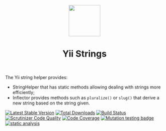 <p align="center">
    <a href="https://github.com/yiisoft" target="_blank">
        <img src="https://avatars0.githubusercontent.com/u/993323" height="100px">
    </a>
    <h1 align="center">Yii Strings</h1>
    <br>
</p>

The Yii string helper provides:

- StringHelper that has static methods allowing dealing with strings more efficiently;
- Inflector provides methods such as `pluralize()` or `slug()` that derive a new string based on the string given.

[![Latest Stable Version](https://poser.pugx.org/yiisoft/strings/v/stable.png)](https://packagist.org/packages/yiisoft/strings)
[![Total Downloads](https://poser.pugx.org/yiisoft/strings/downloads.png)](https://packagist.org/packages/yiisoft/strings)
[![Build Status](https://github.com/yiisoft/strings/workflows/build/badge.svg)](https://github.com/yiisoft/strings/actions)
[![Scrutinizer Code Quality](https://scrutinizer-ci.com/g/yiisoft/strings/badges/quality-score.png?b=master)](https://scrutinizer-ci.com/g/yiisoft/strings/?branch=master)
[![Code Coverage](https://scrutinizer-ci.com/g/yiisoft/strings/badges/coverage.png?b=master)](https://scrutinizer-ci.com/g/yiisoft/strings/?branch=master)
[![Mutation testing badge](https://img.shields.io/endpoint?style=flat&url=https%3A%2F%2Fbadge-api.stryker-mutator.io%2Fgithub.com%2Fyiisoft%2Fstrings%2Fmaster)](https://dashboard.stryker-mutator.io/reports/github.com/yiisoft/strings/master)
[![static analysis](https://github.com/yiisoft/strings/workflows/static%20analysis/badge.svg)](https://github.com/yiisoft/strings/actions?query=workflow%3A%22static+analysis%22)

